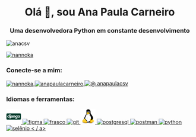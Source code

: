 <h1 align = "center"> Olá 👋, sou Ana Paula Carneiro </h1>
<h3 align = "center"> Uma desenvolvedora Python em constante desenvolvimento </h3>

<p align = "left"> <img src = "https://komarev.com/ghpvc/?username=anacsv&label=Profile%20views&color=0e75b6&style=flat" alt = "anacsv" /> </p>

<p align = "left"> <a href = "https : //twitter.com/nannoka "target =" blank "> <img src =" https://img.shields.io/twitter/follow/nannoka?logo=twitter&style=for-the-badge "alt =" nannoka "/> </a> </p>

<h3 align =" left "> Conecte-se a mim: </h3>
<p align =" left ">
<a href =" https://twitter.com/nannoka "target = "blank"> <img align = "center" src = "https://raw.githubusercontent.com/rahuldkjain/github-profile-readme-generator/neutral-icons/src/images/icons/Social/twitter. svg "alt =" nannoka "height =" 30 "width =" 40 "/> </a>
<a href="https://linkedin.com/in/anapaulacarneiro" target="blank"> <img align = "center" src = "https://raw.githubusercontent.com/rahuldkjain/github-profile-readme -generator / neutral-icons / src / images / icons / Social / linked-in-alt.svg "alt =" anapaulacarneiro "height =" 30 "width =" 40 "/> </a>
<a href =" https : //medium.com/@anapaulacsv "target =" blank "> <img align =" center "src =" https://raw.githubusercontent.com/rahuldkjain/github-profile-readme-generator/neutral-icons/ src / images / icons / Social / medium.svg "alt =" @ anapaulacsv "height =" 30 "width =" 40 "/> </a>
</p>

<h3 align =" left "> Idiomas e ferramentas: </h3>
<p align = "left"> <a href="https://www.djangoproject.com/" target="_blank"> <img src = "https://raw.githubusercontent.com/devicons/devicon/master /icons/django/django-original.svg "alt =" django "width =" 40 "height =" 40 "/> </a> <a href =" https://www.figma.com/ "target = "_blank"> <img src = "https://www.vectorlogo.zone/logos/figma/figma-icon.svg" alt = "figma" width = "40" height = "40" /> </a> <a href="https://flask.palletsprojects.com/" target="_blank"> <img src = "https://www.vectorlogo.zone/logos/pocoo_flask/pocoo_flask-icon.svg" alt = " frasco "largura ="40 "height =" 40 "/> </a> <a href="https://git-scm.com/" target="_blank"> <img src =" https://www.vectorlogo.zone/ logos / git-scm / git-scm-icon.svg "alt =" git "width =" 40 "height =" 40 "/> </a> <a href =" https://www.linux.org/ "target =" _ blank "> <img src =" https://raw.githubusercontent.com/devicons/devicon/master/icons/linux/linux-original.svg "alt =" linux "width =" 40 "height = "40" /> </a> <a href="https://www.postgresql.org" target="_blank"> <img src = "https: //raw.githubusercontent.com / devicons / devicon / master / icons / postgresql / postgresql-original-wordmark.svg "alt =" postgresql "width =" 40 "height =" 40 "/> </a> <a href =" https: // postman.com "target =" _ blank "> <img src =" https://www.vectorlogo.zone/logos/getpostman/getpostman-icon.svg "alt =" postman "width =" 40 "height =" 40 " /> </a> <a href="https://www.python.org" target="_blank"> <img src = "https://raw.githubusercontent.com/devicons/devicon/master/icons/ python / python-original.svg "alt =" python "width =" 40 "height =" 40 "/> </a> <a href =" https://www.selenium.dev "target =" _ blank "> <img src = "https://raw.githubusercontent.com/detain/svg-logos/780f25886640cef088af994181646db2f6b1a3f8/svg/selenium-logo.svg" alt = "selênio" width = "40" height = "40" /> < / a> </p>
